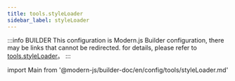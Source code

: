 ```yaml
---
title: tools.styleLoader
sidebar_label: styleLoader
---
```


:::info BUILDER
This configuration is Modern.js Builder configuration, there may be links that cannot be redirected. for details, please refer to [tools.styleLoader](https://modernjs.dev/builder/zh/api/config-tools.html#tools-styleloader)。
:::

import Main from '@modern-js/builder-doc/en/config/tools/styleLoader.md'

<Main />
